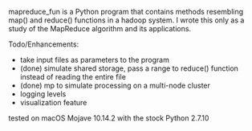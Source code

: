 mapreduce_fun is a Python program that contains methods 
resembling map() and reduce() functions in a hadoop system. I
wrote this only as a study of the MapReduce algorithm and its
applications.

Todo/Enhancements:
- take input files as parameters to the program
- (done) simulate shared storage, pass a range to reduce() function instead of reading the entire file  
- (done) mp to simulate processing on a multi-node cluster
- logging levels
- visualization feature

tested on macOS Mojave 10.14.2 with the stock Python 2.7.10